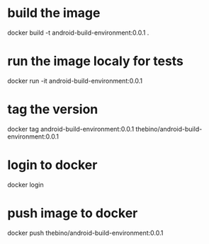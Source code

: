 # build the image
docker build -t android-build-environment:0.0.1 .

# run the image localy for tests
docker run -it android-build-environment:0.0.1

# tag the version
docker tag android-build-environment:0.0.1 thebino/android-build-environment:0.0.1

# login to docker
docker login

# push image to docker
docker push thebino/android-build-environment:0.0.1
